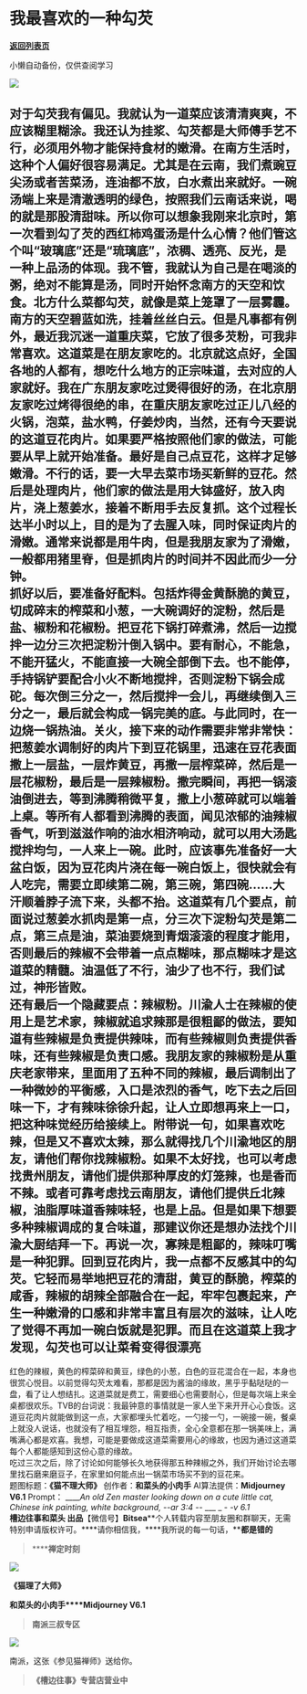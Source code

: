 # 我最喜欢的一种勾芡

[**返回列表页**](/gzh/槽边往事)

小懒自动备份，仅供查阅学习

![](https://mmbiz.qpic.cn/mmbiz_jpg/Ia6gU9JNtkoiaKb7icPAhjpZ5jH3gHdjXb1mb4xibNCvBkjCHia6pTsMR7zQxvibeGGsEw0s3hXWFlRWuVcRHvmhkDA/640?wx_fmt=jpeg&from;=appmsg)

对于勾芡我有偏见。我就认为一道菜应该清清爽爽，不应该糊里糊涂。我还认为挂浆、勾芡都是大师傅手艺不行，必须用外物才能保持食材的嫩滑。在南方生活时，这种个人偏好很容易满足。尤其是在云南，我们煮豌豆尖汤或者苦菜汤，连油都不放，白水煮出来就好。一碗汤端上来是清澈透明的绿色，按照我们云南话来说，喝的就是那股清甜味。所以你可以想象我刚来北京时，第一次看到勾了芡的西红柿鸡蛋汤是什么心情？他们管这个叫“玻璃底”还是“琉璃底”，浓稠、透亮、反光，是一种上品汤的体现。我不管，我就认为自己是在喝淡的粥，绝对不能算是汤，同时开始怀念南方的天空和饮食。北方什么菜都勾芡，就像是菜上笼罩了一层雾霾。南方的天空碧蓝如洗，挂着丝丝白云。但是凡事都有例外，最近我沉迷一道重庆菜，它放了很多芡粉，可我非常喜欢。这道菜是在朋友家吃的。北京就这点好，全国各地的人都有，想吃什么地方的正宗味道，去对应的人家就好。我在广东朋友家吃过煲得很好的汤，在北京朋友家吃过烤得很绝的串，在重庆朋友家吃过正儿八经的火锅，泡菜，盐水鸭，仔姜炒肉，当然，还有今天要说的这道豆花肉片。如果要严格按照他们家的做法，可能要从早上就开始准备。最好是自己点豆花，这样才足够嫩滑。不行的话，要一大早去菜市场买新鲜的豆花。然后是处理肉片，他们家的做法是用大钵盛好，放入肉片，浇上葱姜水，接着不断用手去反复抓。这个过程长达半小时以上，目的是为了去腥入味，同时保证肉片的滑嫩。通常来说都是用牛肉，但是我朋友家为了滑嫩，一般都用猪里脊，但是抓肉片的时间并不因此而少一分钟。  
抓好以后，要准备好配料。包括炸得金黄酥脆的黄豆，切成碎末的榨菜和小葱，一大碗调好的淀粉，然后是盐、椒粉和花椒粉。把豆花下锅打碎煮沸，然后一边搅拌一边分三次把淀粉汁倒入锅中。要有耐心，不能急，不能开猛火，不能直接一大碗全部倒下去。也不能停，手持锅铲要配合小火不断地搅拌，否则淀粉下锅会成砣。每次倒三分之一，然后搅拌一会儿，再继续倒入三分之一，最后就会构成一锅完美的底。与此同时，在一边烧一锅热油。关火，接下来的动作需要非常非常快：把葱姜水调制好的肉片下到豆花锅里，迅速在豆花表面撒上一层盐，一层炸黄豆，再撒一层榨菜碎，然后是一层花椒粉，最后是一层辣椒粉。撒完瞬间，再把一锅滚油倒进去，等到沸腾稍微平复，撒上小葱碎就可以端着上桌。等所有人都看到沸腾的表面，闻见浓郁的油辣椒香气，听到滋滋作响的油水相济响动，就可以用大汤匙搅拌均匀，一人来上一碗。此时，应该事先准备好一大盆白饭，因为豆花肉片浇在每一碗白饭上，很快就会有人吃完，需要立即续第二碗，第三碗，第四碗......大汗顺着脖子流下来，头都不抬。这道菜有几个要点，前面说过葱姜水抓肉是第一点，分三次下淀粉勾芡是第二点，第三点是油，菜油要烧到青烟滚滚的程度才能用，否则最后的辣椒不会带着一点点糊味，那点糊味才是这道菜的精髓。油温低了不行，油少了也不行，我们试过，神形皆败。  
还有最后一个隐藏要点：辣椒粉。川渝人士在辣椒的使用上是艺术家，辣椒就追求辣那是很粗鄙的做法，要知道有些辣椒是负责提供辣味，而有些辣椒则负责提供香味，还有些辣椒是负责口感。我朋友家的辣椒粉是从重庆老家带来，里面用了五种不同的辣椒，最后调制出了一种微妙的平衡感，入口是浓烈的香气，吃下去之后回味一下，才有辣味徐徐升起，让人立即想再来上一口，把这种味觉经历给接续上。附带说一句，如果喜欢吃辣，但是又不喜欢太辣，那么就得找几个川渝地区的朋友，请他们帮你找辣椒粉。如果不太好找，也可以考虑找贵州朋友，请他们提供那种厚皮的灯笼辣，也是香而不辣。或者可靠考虑找云南朋友，请他们提供丘北辣椒，油脂厚味道香辣味轻，也是上品。但是如果下想要多种辣椒调成的复合味道，那建议你还是想办法找个川渝大厨结拜一下。再说一次，寡辣是粗鄙的，辣味叮嘴是一种犯罪。回到豆花肉片，我一点都不反感其中的勾芡。它轻而易举地把豆花的清甜，黄豆的酥脆，榨菜的咸香，辣椒的胡辣全部融合在一起，牢牢包裹起来，产生一种嫩滑的口感和非常丰富且有层次的滋味，让人吃了觉得不再加一碗白饭就是犯罪。而且在这道菜上我才发现，勾芡也可以让菜肴变得很漂亮
---
红色的辣椒，黄色的榨菜碎和黄豆，绿色的小葱，白色的豆花混合在一起，本身也很赏心悦目。以前觉得勾芡太难看，那都是因为酱油的缘故，黑乎乎黏哒哒的一盘，看了让人想结扎。这道菜就是费工，需要细心也需要耐心，但是每次端上来全桌都很欢乐。TVB的台词说：我最钟意的事情就是一家人坐下来开开心心食饭。这道豆花肉片就能做到这一点，大家都埋头忙着吃，一勺接一勺，一碗接一碗，餐桌上就没人说话，也就没有了相互埋怨，相互指责，全心全意都在那一锅美味上，满嘴满心都是欢喜。我想，可能是要做成这道菜需要用心的缘故，也因为通过这道菜每个人都能感知到这份心意的缘故。  
吃过三次之后，除了讨论如何能够长久地获得那五种辣椒之外，我们开始讨论去哪里找石磨来磨豆子，在家里如何能点出一锅菜市场买不到的豆花来。  
题图标题：**《猫不理大师》** 创作者：**和菜头的小肉手** AI算法提供：**Midjourney V6.1** Prompt： _____An
old Zen master looking down on a cute little cat, Chinese ink painting, white
background, --ar 3:4 --_ ___ _ __-_ -v 6.1_  
**槽边往事****和菜头
出品******【微信号】****Bitsea******个人转载内容至朋友圈和群聊天，无需特别申请版权许可。****请你相信我，****我所说的每一句话，****都是错的**

> ******禅定时刻**

![](https://mmbiz.qpic.cn/mmbiz_jpg/Ia6gU9JNtkoiaKb7icPAhjpZ5jH3gHdjXbQbqkgVcu5aFB9b2Opkvu1MPKBhiaapyfYWUODwOuZaiafmEwuCias2k7Q/640?wx_fmt=jpeg&from;=appmsg)

**《猫理了大师》**

**和菜头的小肉手****Midjourney V6.1**

> **南派三叔专区**

![](https://mmbiz.qpic.cn/mmbiz_jpg/Ia6gU9JNtkoiaKb7icPAhjpZ5jH3gHdjXbmG3ts8M5T6yGZHYic5u8iaQYBHKKibHxVed3e5nCnWJMK3jUrEXFLyUAw/640?wx_fmt=jpeg&from;=appmsg)

南派，这张《参见猫禅师》送给你。

> **《槽边往事》专营店营业中**

  

